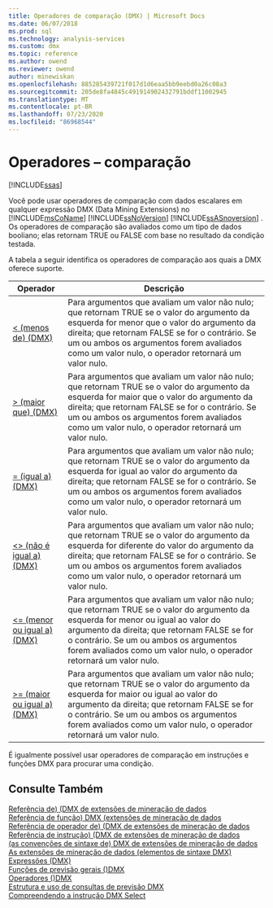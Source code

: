```yaml
---
title: Operadores de comparação (DMX) | Microsoft Docs
ms.date: 06/07/2018
ms.prod: sql
ms.technology: analysis-services
ms.custom: dmx
ms.topic: reference
ms.author: owend
ms.reviewer: owend
author: minewiskan
ms.openlocfilehash: 885285439721f017d1d6eaa5bb9eebd0a26c08a3
ms.sourcegitcommit: 205de8fa4845c491914902432791bddf11002945
ms.translationtype: MT
ms.contentlocale: pt-BR
ms.lasthandoff: 07/23/2020
ms.locfileid: "86968544"
---
```

# <a name="operators---comparison"></a>Operadores – comparação
[!INCLUDE[ssas](../includes/applies-to-version/ssas.md)]

  Você pode usar operadores de comparação com dados escalares em qualquer expressão DMX (Data Mining Extensions) no [!INCLUDE[msCoName](../includes/msconame-md.md)] [!INCLUDE[ssNoVersion](../includes/ssnoversion-md.md)] [!INCLUDE[ssASnoversion](../includes/ssasnoversion-md.md)] . Os operadores de comparação são avaliados como um tipo de dados booliano; elas retornam TRUE ou FALSE com base no resultado da condição testada.  
  
 A tabela a seguir identifica os operadores de comparação aos quais a DMX oferece suporte.  
  
|Operador|Descrição|  
|--------------|-----------------|  
|[&#60; &#40;menos de&#41; &#40;DMX&#41;](../dmx/less-than-dmx.md)|Para argumentos que avaliam um valor não nulo; que retornam TRUE se o valor do argumento da esquerda for menor que o valor do argumento da direita; que retornam FALSE se for o contrário. Se um ou ambos os argumentos forem avaliados como um valor nulo, o operador retornará um valor nulo.|  
|[&#62; &#40;maior que&#41; &#40;DMX&#41;](../dmx/greater-than-dmx.md)|Para argumentos que avaliam um valor não nulo; que retornam TRUE se o valor do argumento da esquerda for maior que o valor do argumento da direita; que retornam FALSE se for o contrário. Se um ou ambos os argumentos forem avaliados como um valor nulo, o operador retornará um valor nulo.|  
|[= &#40;igual a&#41; &#40;DMX&#41;](../dmx/equal-to-dmx.md)|Para argumentos que avaliam um valor não nulo; que retornam TRUE se o valor do argumento da esquerda for igual ao valor do argumento da direita; que retornam FALSE se for o contrário. Se um ou ambos os argumentos forem avaliados como um valor nulo, o operador retornará um valor nulo.|  
|[&#60;&#62; &#40;não é igual a&#41; &#40;DMX&#41;](../dmx/not-equal-to-dmx.md)|Para argumentos que avaliam um valor não nulo; que retornam TRUE se o valor do argumento da esquerda for diferente do valor do argumento da direita; que retornam FALSE se for o contrário. Se um ou ambos os argumentos forem avaliados como um valor nulo, o operador retornará um valor nulo.|  
|[&#60;= &#40;menor ou igual a&#41; &#40;DMX&#41;](../dmx/less-than-or-equal-to-dmx.md)|Para argumentos que avaliam um valor não nulo; que retornam TRUE se o valor do argumento da esquerda for menor ou igual ao valor do argumento da direita; que retornam FALSE se for o contrário. Se um ou ambos os argumentos forem avaliados como um valor nulo, o operador retornará um valor nulo.|  
|[&#62;= &#40;maior ou igual a&#41; &#40;DMX&#41;](../dmx/greater-than-or-equal-to-dmx.md)|Para argumentos que avaliam um valor não nulo; que retornam TRUE se o valor do argumento da esquerda for maior ou igual ao valor do argumento da direita; que retornam FALSE se for o contrário. Se um ou ambos os argumentos forem avaliados como um valor nulo, o operador retornará um valor nulo.|  
  
 É igualmente possível usar operadores de comparação em instruções e funções DMX para procurar uma condição.  
  
## <a name="see-also"></a>Consulte Também  
 [Referência de&#41; &#40;DMX de extensões de mineração de dados](../dmx/data-mining-extensions-dmx-reference.md)   
 [Referência de função&#41; DMX &#40;extensões de mineração de dados](../dmx/data-mining-extensions-dmx-function-reference.md)   
 [Referência de operador de&#41; &#40;DMX de extensões de mineração de dados](../dmx/data-mining-extensions-dmx-operator-reference.md)   
 [Referência de instrução&#41; &#40;DMX de extensões de mineração de dados](../dmx/data-mining-extensions-dmx-statements.md)   
 [&#40;as convenções de sintaxe de&#41; DMX de extensões de mineração de dados](../dmx/data-mining-extensions-dmx-syntax-conventions.md)   
 [As extensões de mineração de dados &#40;elementos de sintaxe DMX&#41;](../dmx/data-mining-extensions-dmx-syntax-elements.md)   
 [Expressões &#40;DMX&#41;](../dmx/expressions-dmx.md)   
 [Funções de previsão gerais &#40;&#41;DMX](../dmx/general-prediction-functions-dmx.md)   
 [Operadores &#40;&#41;DMX](../dmx/operators-dmx.md)   
 [Estrutura e uso de consultas de previsão DMX](../dmx/structure-and-usage-of-dmx-prediction-queries.md)   
 [Compreendendo a instrução DMX Select](../dmx/understanding-the-dmx-select-statement.md)  
  
  
